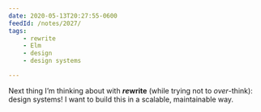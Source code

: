 ```yaml
---
date: 2020-05-13T20:27:55-0600
feedId: /notes/2027/
tags:
    - rewrite
    - Elm
    - design
    - design systems

---
```


Next thing I’m thinking about with <b><i>re</i>write</b> (while trying not to *over*-think): design systems! I want to build this in a scalable, maintainable way.